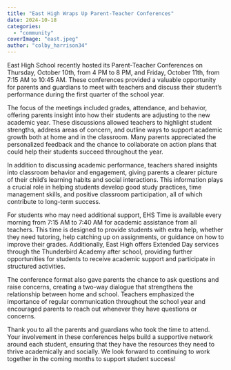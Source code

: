 ```yaml
---
title: "East High Wraps Up Parent-Teacher Conferences"
date: 2024-10-18
categories: 
  - "community"
coverImage: "east.jpeg"
author: "colby_harrison34"
---
```


East High School recently hosted its Parent-Teacher Conferences on Thursday, October 10th, from 4 PM to 8 PM, and Friday, October 11th, from 7:15 AM to 10:45 AM. These conferences provided a valuable opportunity for parents and guardians to meet with teachers and discuss their student’s performance during the first quarter of the school year.

The focus of the meetings included grades, attendance, and behavior, offering parents insight into how their students are adjusting to the new academic year. These discussions allowed teachers to highlight student strengths, address areas of concern, and outline ways to support academic growth both at home and in the classroom. Many parents appreciated the personalized feedback and the chance to collaborate on action plans that could help their students succeed throughout the year.

In addition to discussing academic performance, teachers shared insights into classroom behavior and engagement, giving parents a clearer picture of their child’s learning habits and social interactions. This information plays a crucial role in helping students develop good study practices, time management skills, and positive classroom participation, all of which contribute to long-term success.

For students who may need additional support, EHS Time is available every morning from 7:15 AM to 7:40 AM for academic assistance from all teachers. This time is designed to provide students with extra help, whether they need tutoring, help catching up on assignments, or guidance on how to improve their grades. Additionally, East High offers Extended Day services through the Thunderbird Academy after school, providing further opportunities for students to receive academic support and participate in structured activities.

The conference format also gave parents the chance to ask questions and raise concerns, creating a two-way dialogue that strengthens the relationship between home and school. Teachers emphasized the importance of regular communication throughout the school year and encouraged parents to reach out whenever they have questions or concerns.

Thank you to all the parents and guardians who took the time to attend. Your involvement in these conferences helps build a supportive network around each student, ensuring that they have the resources they need to thrive academically and socially. We look forward to continuing to work together in the coming months to support student success!
